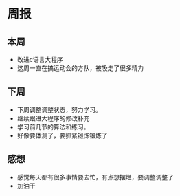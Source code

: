 # 周报  
##  本周 
- 改进c语言大程序  
- 这周一直在搞运动会的方队，被吸走了很多精力  
## 下周   
- 下周调整调整状态，努力学习。
- 继续跟进大程序的修改补充  
- 学习前几节的算法和练习。
-  好像要体测了，要抓紧锻炼锻炼了
## 感想
 - 感觉每天都有很多事情要去忙，有点想摆烂，要调整调整了
 - 加油干

